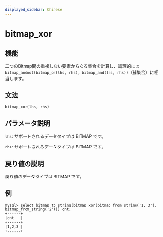 ```yaml
---
displayed_sidebar: Chinese
---
```


# bitmap_xor

## 機能

二つのBitmap間の重複しない要素からなる集合を計算し、論理的には `bitmap_andnot(bitmap_or(lhs, rhs), bitmap_and(lhs, rhs))`（補集合）に相当します。

## 文法

```Haskell
bitmap_xor(lhs, rhs)
```

## パラメータ説明

`lhs`: サポートされるデータタイプは BITMAP です。

`rhs`: サポートされるデータタイプは BITMAP です。

## 戻り値の説明

戻り値のデータタイプは BITMAP です。

## 例

```plain text
mysql> select bitmap_to_string(bitmap_xor(bitmap_from_string('1, 3'), bitmap_from_string('2'))) cnt;
+------+
|cnt   |
+------+
|1,2,3 |
+------+
```
